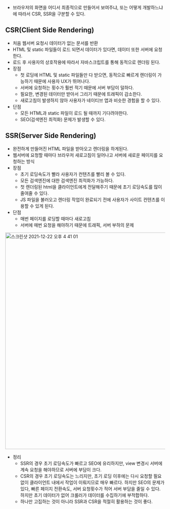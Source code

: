 - 브라우저의 화면을 어디서 최종적으로 만들어서 보여주냐, 또는 어떻게 개발하느냐에 따라서 CSR, SSR을 구분할 수 있다.

## CSR(Client Side Rendering)
- 처음 웹서버 요청시 데이터가 없는 문서를 반환
- HTML 및 static 파일들이 로드 되면서 데이터가 있다면, 데이터 또한 서버에 요청한다.
- 로드 후 사용자의 상호작용에 따라서 자바스크립트를 통해 동적으로 렌더링 된다.
- 장점
  - 첫 로딩에 HTML 및 static 파일들만 다 받으면, 동적으로 빠르게 렌더링이 가능하기 때문에 사용자 UX가 뛰어나다.
  - 서버에 요청하는 횟수가 훨씬 적기 때문에 서버 부담이 덜하다.
  - 필요한, 변경된 데이터만 받아서 그리기 때문에 트래픽이 감소한다.
  - 새로고침이 발생하지 않아 사용자가 네이티브 앱과 비슷한 경험을 할 수 있다.
- 단점
  - 모든 HTML과 static 파일이 로드 될 때까지 기다려야한다.
  - SEO(검색엔진 최적화) 문제가 발생할 수 있다.

## SSR(Server Side Rendering)
- 완전하게 만들어진 HTML 파일을 받아오고 렌더링을 하게된다.
- 웹서버에 요청할 때마다 브라우저 새로고침이 일어나고 서버에 새로운 페이지를 요청하는 방식
- 장점
  - 초기 로딩속도가 빨라 사용자가 컨텐츠를 빨리 볼 수 있다.
  - 모든 검색엔진에 대한 검색엔진 최적화가 가능하다.
  - 첫 렌더링된 html을 클라이언트에게 전달해주기 때문에 초기 로딩속도를 많이 줄여줄 수 있다.
  - JS 파일을 불러오고 렌더링 작업이 완료되기 전에 사용자가 사이트 컨텐츠를 이용할 수 있게 된다.
- 단점
  - 매번 페이지를 로딩할 때마다 새로고침
  - 서버에 매번 요청을 해야하기 때문에 트래픽, 서버 부하의 문제


<img width="681" alt="스크린샷 2021-12-22 오후 4 41 01" src="https://user-images.githubusercontent.com/75515697/147054344-8eb53913-da77-4d35-9a1d-7b1f6c040c79.png">

- 정리
  - SSR의 경우 초기 로딩속도가 빠르고 SEO에 유리하지만, view 변경시 서버에 계속 요청을 해야하므로 서버에 부담이 크다.
  - CSR의 경우 초기 로딩속도는 느리지만, 초기 로딩 이후에는 다시 요청할 필요없이 클라이언트 내에서 작업이 이뤄지므로 매우 빠르다. 하지만 SEO의 문제가 있다, 빠른 페이지 전환속도, 서버 요청횟수가 적어 서버 부담을 줄일 수 있다. 하지만 초기 데이터가 없어 크롤러가 데이터를 수집하기에 부적합하다.
  - 하나만 고집하는 것이 아니라 SSR과 CSR을 적절히 활용하는 것이 좋다.

